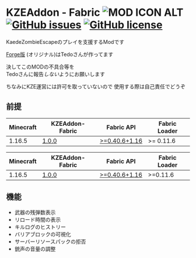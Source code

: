 # KZEAddon - Fabric ![MOD ICON ALT](https://raw.githubusercontent.com/patakapata/KZEAddon-Fabric-1.16.5/master/src/main/resources/assets/kzeaddon-fabric/icon.png) [![GitHub issues](https://img.shields.io/github/issues/patakapata/KZEAddon-Fabric-1.16.5?color=brightgreen)](https://github.com/patakapata/KZEAddon-Fabric-1.16.5/issues) [![GitHub license](https://img.shields.io/github/license/patakapata/KZEAddon-Fabric-1.16.5?color=brightgreen)](https://github.com/patakapata/KZEAddon-Fabric-1.16.5/blob/master/LICENSE)
KaedeZombieEscapeのプレイを支援するModです

[Forge版](https://github.com/tedo0627/KZEAddon)
(オリジナル)はTedoさんが作ってます


決してこのMODの不具合等を<br>
Tedoさんに報告*しない*ようにお願いします


ちなみにKZE運営には許可を取っていないので
使用する際は自己責任でどうぞ

## 前提
Minecraft | KZEAddon-Fabric | Fabric API | Fabric Loader
--|--|--|--
1.16.5 | [1.0.0]() | [\>=0.40.6+1.16]() | \>= 0.11.6

Minecraft | KZEAddon-Fabric | Fabric API        | Fabric Loader
----------|-----------------|-------------------|--------------
1.16.5    | [1.0.0](https://github.com/patakapata/KZEAddon-Fabric-1.16.5/releases/tag/v1.0-1.16.5-alpha)       | [>=0.40.6+1.16](https://www.curseforge.com/minecraft/mc-mods/fabric-api/files/3483905) | >=0.11.6

## 機能
* 武器の残弾数表示
* リロード時間の表示
* キルログのヒストリー
* バリアブロックの可視化
* サーバーリソースパックの拒否
* 銃声の音量の調整
